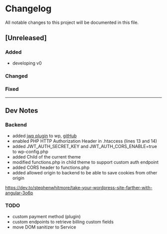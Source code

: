 # Changelog

All notable changes to this project will be documented in this file.

## [Unreleased]

### Added

- developing v0

### Changed

### Fixed

---

## Dev Notes

### Backend

- added [jwp plugin](https://de.wordpress.org/plugins/jwt-authentication-for-wp-rest-api/) to wp, [gitHub](https://github.com/Tmeister/wp-api-jwt-auth/)
- enabled PHP HTTP Authorization Header in .htaccess (lines 13 and 14)
- added JWT_AUTH_SECRET_KEY and JWT_AUTH_CORS_ENABLE=true to wp-config.php
- added Child of the current theme
- modified functions.php in child theme to support custom auth endpoint
- added CORS header to functions.php
- added allowed origin to backend to be able to save cookies from other origin

https://dev.to/stephenwhitmore/take-your-wordpress-site-farther-with-angular-3o6p

### TODO

- custom payment method (plugin)
- custom endpoints to retrieve billing custom fields
- move DOM sanitizer to Service
